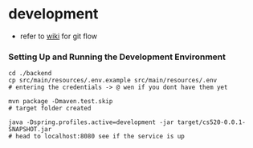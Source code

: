# development

- refer to [wiki](https://github.com/xyw0025/CS520_group_project/wiki) for git flow

### Setting Up and Running the Development Environment

```
cd ./backend
cp src/main/resources/.env.example src/main/resources/.env
# entering the credentials -> @ wen if you dont have them yet

mvn package -Dmaven.test.skip
# target folder created

java -Dspring.profiles.active=development -jar target/cs520-0.0.1-SNAPSHOT.jar
# head to localhost:8080 see if the service is up
```
